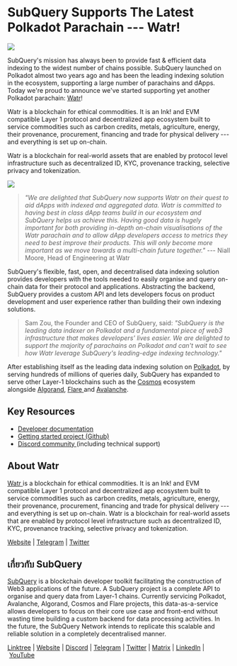 # SubQuery Supports The Latest Polkadot Parachain --- Watr!

![](https://miro.medium.com/max/1400/0*8lnLB695iODLma59)

SubQuery's mission has always been to provide fast & efficient data indexing to the widest number of chains possible. SubQuery launched on Polkadot almost two years ago and has been the leading indexing solution in the ecosystem, supporting a large number of parachains and dApps. Today we're proud to announce we've started supporting yet another Polkadot parachain: [Watr](https://www.watr.org/)!

Watr is a blockchain for ethical commodities. It is an Ink! and EVM compatible Layer 1 protocol and decentralized app ecosystem built to service commodities such as carbon credits, metals, agriculture, energy, their provenance, procurement, financing and trade for physical delivery --- and everything is set up on-chain.

Watr is a blockchain for real-world assets that are enabled by protocol level infrastructure such as decentralized ID, KYC, provenance tracking, selective privacy and tokenization.

![](https://miro.medium.com/max/1400/0*zXXbqxXAzEZgF0Ld)

> _"We are delighted that SubQuery now supports Watr on their quest to aid dApps with indexed and aggregated data. Watr is committed to having best in class dApp teams build in our ecosystem and SubQuery helps us achieve this. Having good data is hugely important for both providing in-depth on-chain visualisations of the Watr parachain and to allow dApp developers access to metrics they need to best improve their products. This will only become more important as we move towards a multi-chain future together."_ --- Niall Moore, Head of Engineering at Watr

SubQuery's flexible, fast, open, and decentralised data indexing solution provides developers with the tools needed to easily organise and query on-chain data for their protocol and applications. Abstracting the backend, SubQuery provides a custom API and lets developers focus on product development and user experience rather than building their own indexing solutions.

> Sam Zou, the Founder and CEO of SubQuery, said: *"SubQuery is the leading data indexer on Polkadot and a fundamental piece of web3 infrastructure that makes developers' lives easier. We are delighted to support the majority of parachains on Polkadot and can't wait to see how Watr leverage SubQuery's leading-edge indexing technology."*

After establishing itself as the leading data indexing solution on [Polkadot](https://polkadot.network/), by serving hundreds of millions of queries daily, SubQuery has expanded to serve other Layer-1 blockchains such as the [Cosmos](../blogs/20220909-cosmoshub.md) ecosystem alongside [Algorand](../blogs/20220713-algorand.md), [Flare ](../blogs/20221202-flare.md)and [Avalanche](../blogs/20220321-avalache.md).

## Key Resources

- [Developer documentation](https://academy.subquery.network/quickstart/quickstart_chains/polkadot.html)
- [Getting started project (Github)](https://github.com/subquery/subql-starter/tree/main/Watr/watr-starter)
- [Discord community ](https://discord.com/invite/subquery)(including technical support)

## About Watr

[Watr ](https://www.watr.org/)is a blockchain for ethical commodities. It is an Ink! and EVM compatible Layer 1 protocol and decentralized app ecosystem built to service commodities such as carbon credits, metals, agriculture, energy, their provenance, procurement, financing and trade for physical delivery --- and everything is set up on-chain. Watr is a blockchain for real-world assets that are enabled by protocol level infrastructure such as decentralized ID, KYC, provenance tracking, selective privacy and tokenization.

[Website](https://www.watr.org/) | [Telegram](https://t.me/watrprotocol) | [Twitter](https://twitter.com/WatrProtocol)

## เกี่ยวกับ SubQuery

[SubQuery](https://subquery.network/) is a blockchain developer toolkit facilitating the construction of Web3 applications of the future. A SubQuery project is a complete API to organise and query data from Layer-1 chains. Currently servicing Polkadot, Avalanche, Algorand, Cosmos and Flare projects, this data-as-a-service allows developers to focus on their core use case and front-end without wasting time building a custom backend for data processing activities. In the future, the SubQuery Network intends to replicate this scalable and reliable solution in a completely decentralised manner.

​​[Linktree](https://linktr.ee/subquerynetwork) | [Website](https://subquery.network/) | [Discord](https://discord.com/invite/subquery) | [Telegram](https://t.me/subquerynetwork) | [Twitter](https://twitter.com/subquerynetwork) | [Matrix](https://matrix.to/#/#subquery:matrix.org) | [LinkedIn](https://www.linkedin.com/company/subquery) | [YouTube](https://www.youtube.com/c/SubQueryNetwork)
